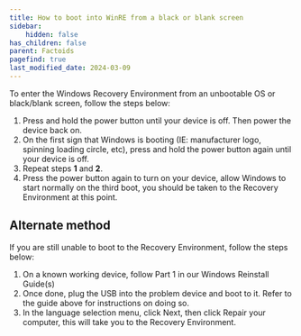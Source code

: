 ```yaml
---
title: How to boot into WinRE from a black or blank screen
sidebar:
    hidden: false
has_children: false
parent: Factoids
pagefind: true
last_modified_date: 2024-03-09
---
```


To enter the Windows Recovery Environment from an unbootable OS or black/blank screen, follow the steps below:
1. Press and hold the power button until your device is off. Then power the device back on.
2. On the first sign that Windows is booting (IE: manufacturer logo, spinning loading circle, etc), press and hold the power button again until your device is off.
3. Repeat steps **1** and **2**.
4. Press the power button again to turn on your device, allow Windows to start normally on the third boot, you should be taken to the Recovery Environment at this point.

## Alternate method
If you are still unable to boot to the Recovery Environment, follow the steps below:
1. On a known working device, follow Part 1 in our Windows Reinstall Guide(s)
2. Once done, plug the USB into the problem device and boot to it. Refer to the guide above for instructions on doing so.
3. In the language selection menu, click Next, then click Repair your computer, this will take you to the Recovery Environment.